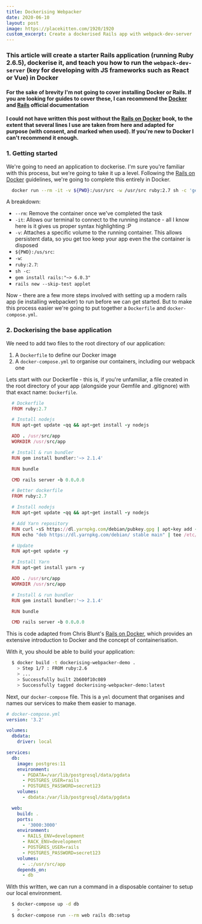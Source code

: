 ```yaml
---
title: Dockerising Webpacker
date: 2020-06-10
layout: post
image: https://placekitten.com/1920/1920
custom_excerpt: Create a dockerised Rails app with webpack-dev-server
---
```


### This article will create a starter Rails application (running Ruby 2.6.5), dockerise it, and teach you how to run the `webpack-dev-server` (key for developing with JS frameworks such as React or Vue) in Docker

#### For the sake of brevity I'm not going to cover installing Docker or Rails. If you are looking for guides to cover these, I can recommend the [Docker](https://docs.docker.com/get-docker/) and [Rails](https://guides.rubyonrails.org/v5.0/getting_started.html) official documentation

#### I could not have written this post without the [Rails on Docker]() book, to the extent that several lines I use are taken from here and adapted for purpose (with consent, and marked when used). If you're new to Docker I can't recommend it enough.

### 1. Getting started

We're going to need an application to dockerise. I'm sure you're familiar with this process, but we're going to take it up a level. Following the [Rails on Docker]() guidelines, we're going to complete this entirely in Docker.

```bash
  docker run --rm -it -v ${PWD}:/usr/src -w /usr/src ruby:2.7 sh -c 'gem install rails:"~> 6.0.3" && rails new --skip-test webpacker-on-docker-demo'
```

A breakdown:

- `--rm`: Remove the container once we've completed the task
- `-it`: Allows our terminal to connect to the running instance - all I know here is it gives us proper syntax highlighting :P
- `-v`: Attaches a specific volume to the running container. This allows persistent data, so you get too keep your app even the the container is disposed
- `${PWD}:/us/src`:
- `-w`:
- `ruby:2.7`:
- `sh -c`:
- `gem install rails:"~> 6.0.3"`
- `rails new --skip-test applet`

Now - there are a few more steps involved with setting up a modern rails app (ie installing webpacker) to run before we can get started. But to make this process easier we're going to put together a `Dockerfile` and `docker-compose.yml`.

<!-- To make sure everything has worked as intended, boot up your server.

```bash
  $ cd dockerising-webpacker-demo
  $ rails s
    > => Booting Puma
    > ...
```

And navigate to [localhost:3000](localhost:3000) to see the classic screen. -->

### 2. Dockerising the base application

We need to add two files to the root directory of our application:

  1. A `Dockerfile` to define our Docker image
  2. A `docker-compose.yml` to organise our containers, including our webpack one

Lets start with our Dockerfile - this is, if you're unfamiliar, a file created in the root directory of your app (alongside your Gemfile and .gitignore) with that exact name: `Dockerfile`.

```rb
  # Dockerfile
  FROM ruby:2.7

  # Install nodejs
  RUN apt-get update -qq && apt-get install -y nodejs

  ADD . /usr/src/app
  WORKDIR /usr/src/app

  # Install & run bundler
  RUN gem install bundler:'~> 2.1.4'

  RUN bundle

  CMD rails server -b 0.0.0.0
```

```rb
  # Better dockerfile
  FROM ruby:2.7

  # Install nodejs
  RUN apt-get update -qq && apt-get install -y nodejs

  # Add Yarn repository
  RUN curl -sS https://dl.yarnpkg.com/debian/pubkey.gpg | apt-key add -
  RUN echo "deb https://dl.yarnpkg.com/debian/ stable main" | tee /etc/apt/sources.list.d/yarn.list

  # Update
  RUN apt-get update -y

  # Install Yarn
  RUN apt-get install yarn -y

  ADD . /usr/src/app
  WORKDIR /usr/src/app

  # Install & run bundler
  RUN gem install bundler:'~> 2.1.4'

  RUN bundle

  CMD rails server -b 0.0.0.0
  ```

This is code adapted from Chris Blunt's [Rails on Docker](https://www.plymouthsoftware.com/courses), which provides an extensive introduction to Docker and the concept of containerisation.

With it, you should be able to build your application:

```bash
  $ docker build -t dockerising-webpacker-demo .
    > Step 1/7 : FROM ruby:2.6
    > ...
    > Successfully built 2b600f10c089
    > Successfully tagged dockerising-webpacker-demo:latest
```

Next, our `docker-compose` file. This is a `yml` document that organises and names our services to make them easier to manage.

```yml
# docker-compose.yml
version: '3.2'

volumes:
  dbdata:
    driver: local

services:
  db:
    image: postgres:11
    environment:
      - PGDATA=/var/lib/postgresql/data/pgdata
      - POSTGRES_USER=rails
      - POSTGRES_PASSWORD=secret123
    volumes:
      - dbdata:/var/lib/postgresql/data/pgdata

  web:
    build: .
    ports:
      - '3000:3000'
    environment:
      - RAILS_ENV=development
      - RACK_ENV=development
      - POSTGRES_USER=rails
      - POSTGRES_PASSWORD=secret123
    volumes:
      - .:/usr/src/app
    depends_on:
      - db
```

With this written, we can run a command in a disposable container to setup our local environment.

```bash
  $ docker-compose up -d db
    >
  $ docker-compose run --rm web rails db:setup
```
